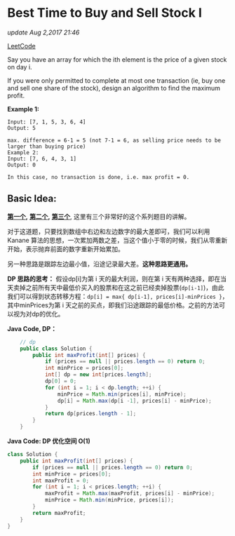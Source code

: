 # Best Time to Buy and Sell Stock I

_update Aug 2,2017 21:46_

[LeetCode](https://leetcode.com/problems/best-time-to-buy-and-sell-stock/description/)

Say you have an array for which the ith element is the price of a given stock on day i.

If you were only permitted to complete at most one transaction \(ie, buy one and sell one share of the stock\), design an algorithm to find the maximum profit.

**Example 1:**

```text
Input: [7, 1, 5, 3, 6, 4]
Output: 5

max. difference = 6-1 = 5 (not 7-1 = 6, as selling price needs to be larger than buying price)
Example 2:
Input: [7, 6, 4, 3, 1]
Output: 0

In this case, no transaction is done, i.e. max profit = 0.
```

## Basic Idea:

[**第一个**](https://code.mforever78.com/algorithm/2016/02/24/a-series-of-dynamic-programming-problem/)**,** [**第二个**](http://www.jianshu.com/p/e1512206957c)**,** [**第三个**](http://www.cnblogs.com/en-heng/p/7257071.html), 这里有三个非常好的这个系列题目的讲解。

对于这道题，只要找到数组中右边和左边数字的最大差即可，我们可以利用 Kanane 算法的思想，一次累加两数之差，当这个值小于零的时候，我们从零重新开始，表示抛弃前面的数字重新开始累加。

另一种思路是跟踪左边最小值，沿途记录最大差。**这种思路更通用。**

**DP 思路的思考：** 假设dp\[i\]为第 i 天的最大利润，则在第 i 天有两种选择，即在当天卖掉之前所有天中最低价买入的股票和在这之前已经卖掉股票\(`dp[i-1]`\)，由此我们可以得到状态转移方程：`dp[i] = max{ dp[i-1], prices[i]-minPrices }`，其中minPrices为第 i 天之前的买点，即我们沿途跟踪的最低价格。之前的方法可以视为对dp的优化。

**Java Code, DP：**

```java
    // dp
    public class Solution {
        public int maxProfit(int[] prices) {
            if (prices == null || prices.length == 0) return 0;
            int minPrice = prices[0];
            int[] dp = new int[prices.length];
            dp[0] = 0;
            for (int i = 1; i < dp.length; ++i) {
                minPrice = Math.min(prices[i], minPrice);
                dp[i] = Math.max(dp[i -1], prices[i] - minPrice);
            }
            return dp[prices.length - 1];
        }
    }
```

**Java Code: DP 优化空间 O\(1\)**

```java
class Solution {
    public int maxProfit(int[] prices) {
        if (prices == null || prices.length == 0) return 0;
        int minPrice = prices[0];
        int maxProfit = 0;
        for (int i = 1; i < prices.length; ++i) {
            maxProfit = Math.max(maxProfit, prices[i] - minPrice);
            minPrice = Math.min(minPrice, prices[i]);
        }
        return maxProfit;
    }
}
```

